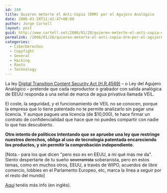 ```yaml
---
id: 249
title: Quieren meterte el Anti-Copia (DRM) por el Agujero Analógico
date: 2006-01-28T11:42:47+00:00
author: Jorge Cortell
layout: post
guid: http://www.cortell.net/2006/01/28/quieren-meterte-el-anti-copia-drm-por-el-agujero-analogico/
permalink: /2006/01/28/quieren-meterte-el-anti-copia-drm-por-el-agujero-analogico/
categories:
  - CiberDerechos
  - Copyfight
  - General
  - Hacking
  - Rants
  - Technology
---
```

La ley [Digital Transition Content Security Act (H.R.4569)](http://thomas.loc.gov/cgi-bin/query/z?c109:h4569:) – o Ley del Agujero Analógico – pretende que cada reproductor o grabador con salida analógica de EEUU responda a una señal de marca de agua privativa llamada VEIL.

El coste, la seguridad, y el funcionamiento de VEIL no se conocen, porque la empresa que lo tiene patentado no te permite analizarlo sin pagar una licencia. Y aunque pagues una licencia (de $10,000), te hace firmar un contrato de confidencialidad que hace que no puedes compartir con nadie lo que has descubierto.

**Otro intento de polí­ticos intentando que se apruebe una ley que restringe nuestros derechos, obliga al uso de tecnologí­a patentada encareciendo los productos, y sin permitir la comprobación independiente.**

[Nota.- para los que dicen "pero eso es en EEUU, a mí­ qué más me da". Siento despertarte de tu sueño <s>soveranista</s> soberanista, pero en estos temas, como en muchos otros, EEUU, a través de WIPO, acuerdos de libre comercio, lobbies en el Parlamento Europeo, etc, marca la lí­nea a seguir por el resto del mundo]

[Aquí­](http://www.freedom-to-tinker.com/?p=958) tenéis más info (en inglés).